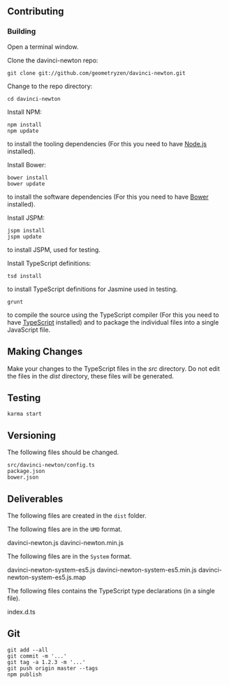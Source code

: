## Contributing

### Building

Open a terminal window.

Clone the davinci-newton repo:
```
git clone git://github.com/geometryzen/davinci-newton.git
```

Change to the repo directory:
```
cd davinci-newton
```

Install NPM:
```
npm install
npm update
```
to install the tooling dependencies (For this you need to have [Node.js](http://nodejs.org) installed).

Install Bower:
```
bower install
bower update
```
to install the software dependencies (For this you need to have [Bower](http://bower.io) installed).

Install JSPM:
```
jspm install
jspm update
```
to install JSPM, used for testing.

Install TypeScript definitions:
```
tsd install
```
to install TypeScript definitions for Jasmine used in testing.

```
grunt
```
to compile the source using the TypeScript compiler (For this you need to have [TypeScript](http://www.typescriptlang.org) installed) and to package the individual files into a single JavaScript file.

## Making Changes

Make your changes to the TypeScript files in the _src_ directory. Do not edit the files in the _dist_ directory, these files will be generated.

## Testing

```
karma start
```

## Versioning

The following files should be changed.

```
src/davinci-newton/config.ts
package.json
bower.json
```

## Deliverables

The following files are created in the `dist` folder.

The following files are in the `UMD` format.

davinci-newton.js
davinci-newton.min.js

The following files are in the `System` format.

davinci-newton-system-es5.js
davinci-newton-system-es5.min.js
davinci-newton-system-es5.js.map

The following files contains the TypeScript type declarations (in a single file).

index.d.ts

## Git

```
git add --all
git commit -m '...'
git tag -a 1.2.3 -m '...'
git push origin master --tags
npm publish
```